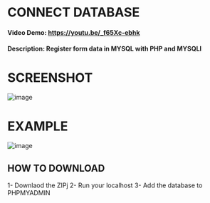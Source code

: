 # CONNECT DATABASE
#### Video Demo:  https://youtu.be/_f65Xc-ebhk
#### Description: Register form data in MYSQL with PHP and MYSQLI

# SCREENSHOT

![image](https://user-images.githubusercontent.com/102335009/160198851-39c20693-ba8b-48ca-a28f-610428739a47.png)

# EXAMPLE

![image](https://user-images.githubusercontent.com/102335009/160199226-6979ea0a-2a4a-45a5-ad84-4bfb693f28bd.png)


## HOW TO DOWNLOAD

1- Downlaod the ZIPj
2- Run your localhost
3- Add the database to PHPMYADMIN


